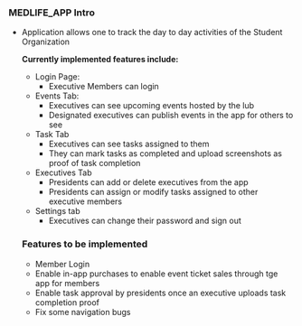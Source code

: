 ### MEDLIFE_APP Intro
- Application allows one to track the day to day activities of the Student Organization

  **Currently implemented features include:**
  -  Login Page: 
     -  Executive Members can login
  -  Events Tab: 
     -  Executives can see upcoming events hosted by the lub
     -  Designated executives can publish events in the app for others to see
  -  Task Tab
     -  Executives can see tasks assigned to them
     -  They can mark tasks as completed and upload screenshots as proof of task completion
  -  Executives Tab
     -  Presidents can add or delete executives from the app
     -  Presidents can assign or modify tasks assigned to other executive members
  -  Settings tab
     -  Executives can change their password and sign out 


  ### Features to be implemented
  - Member Login
  - Enable in-app purchases to enable event ticket sales through tge app for members
  - Enable task approval by presidents once an executive uploads task completion proof
  - Fix some navigation bugs
